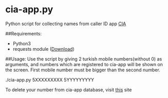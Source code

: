 # cia-app.py
Python script for collecting names from caller ID app [CIA](http://cia-app.com/)

##Requirements:
* Python3
* requests module ([Download](http://docs.python-requests.org/en/latest/user/install/))

##Usage:
Use the script by giving 2 turkish mobile numbers(without 0) as arguments, and numbers which are registered to cia-app will be shown on the screen. First mobile number must be bigger than the second number.

./cia-app.py 5XXXXXXXXX 5YYYYYYYYY

To delete your number from cia-app database, visit [this](http://cia-app.com/self-service/delist-number/) site
